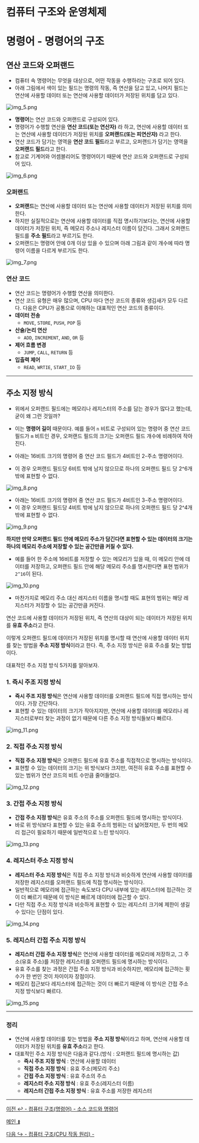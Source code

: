# 컴퓨터 구조와 운영체제

# 명령어 - 명령어의 구조

## 연산 코드와 오퍼랜드

- 컴퓨터 속 명령어는 무엇을 대상으로, 어떤 작동을 수행하라는 구조로 되어 있다.
- 아래 그림에서 색이 있는 필드는 명령의 작동, 즉 연산을 담고 있고, 나머지 필드는 연산에 사용할 데이터 또는 연산에 사용할 데이터가 저장된 위치를 담고 있다.

![img_5.png](image/img_5.png)

- **명령어**는 연산 코드와 오퍼랜드로 구성되어 있다.
- 명령어가 수행할 연산을 **연산 코드(또는 연산자)** 라 하고, 연산에 사용할 데이터 또는 연산에 사용할 데이터가 저장된 위치를 **오퍼랜드(또는 피연산자)** 라고 한다.
- 연산 코드가 담기는 영역을 **연산 코드 필드**라고 부르고, 오퍼랜드가 담기는 영역을 **오퍼랜드 필드**라고 한다.
- 참고로 기계어와 어셈블리어도 명령어이기 때문에 연산 코드와 오퍼랜드로 구성되어 있다.

![img_6.png](image/img_6.png)

### 오퍼랜드

- **오퍼랜드**는 연산에 사용할 데이터 또는 연산에 사용할 데이터가 저장된 위치를 의미한다.
- 하지만 실질적으로는 연산에 사용할 데이터를 직접 명시하기보다는, 연산에 사용할 데이터가 저장된 위치, 즉 메모리 주소나 레지스터 이름이 담긴다. 그래서 오퍼랜드 필드를
    **주소 필드**라고 부르기도 한다.
- 오퍼랜드는 명령어 안에 0개 이상 있을 수 있으며 아래 그림과 같이 개수에 따라 명령어 이름을 다르게 부르기도 한다.

![img_7.png](image/img_7.png)

### 연산 코드

- 연산 코드는 명령어가 수행할 연산을 의미한다.
- 연산 코드 유형은 매우 많으며, CPU 마다 연산 코드의 종류와 생김새가 모두 다르다. 다음은 CPU가 공통으로 이해하는 대표적인 연산 코드의 종류이다.
- **데이터 전송**
  - `MOVE`, `STORE`, `PUSH`, `POP` 등
- **산술/논리 연산**
  - `ADD`, `INCREMENT`, `AND`, `OR` 등
- **제어 흐름 변경**
  - `JUMP`, `CALL`, `RETURN` 등
- **입출력 제어**
  - `READ`, `WRTIE`, `START_IO` 등

---

## 주소 지정 방식

- 위에서 오퍼랜드 필드에는 메모리나 레지스터의 주소를 담는 경우가 많다고 했는데, 굳이 왜 그런 것일까?
- 이는 **명령어 길이** 때문이다. 예를 들어 `n` 비트로 구성되어 있는 명령어 중 연산 코드 필드가 `m` 비트인 경우, 오퍼랜드 필드의 크기는 오퍼랜드 필드 개수에 비례하여 작아진다.


- 아래는 16비트 크기의 명령어 중 연산 코드 필드가 4비트인 2-주소 명령어이다.
- 이 경우 오퍼랜드 필드당 6비트 밖에 남지 않으므로 하나의 오퍼랜드 필드 당 2^6개 밖에 표현할 수 없다.

![img_8.png](image/img_8.png)

- 아래는 16비트 크기의 명령어 중 연산 코드 필드가 4비트인 3-주소 명령어이다.
- 이 경우 오퍼랜드 필드당 4비트 밖에 남지 않으므로 하나의 오퍼랜드 필드 당 2^4개 밖에 표현할 수 없다.

![img_9.png](image/img_9.png)

**하지만 만약 오퍼랜드 필드 안에 메모리 주소가 담긴다면 표현할 수 있는 데이터의 크기는 하나의 메모리 주소에 저장할 수 있는 공간만큼 커질 수 있다.**

- 예를 들어 한 주소에 16비트를 저장할 수 있는 메모리가 있을 때, 이 메모리 안에 데이터를 저장하고, 오퍼랜드 필드 안에 해당 메모리 주소를 명시한다면
    표현 범위가 `2^16`이 된다.

![img_10.png](image/img_10.png)

- 마찬가지로 메모리 주소 대신 레지스터 이름을 명시할 때도 표현의 범위는 해당 레지스터가 저장할 수 있는 공간만큼 커진다.

연산 코드에 사용할 데이터가 저장된 위치, 즉 연산의 대상이 되는 데이터가 저장된 위치를 **유효 주소**라고 한다.

이렇게 오퍼랜드 필드에 데이터가 저장된 위치를 명시할 때 연산에 사용할 데이터 위치를 찾는 방법을 **주소 지정 방식**이라고 한다. 즉, 주소 지정 방식은 유효 주소를 찾는 방법이다.

대표적인 주소 지정 방식 5가지를 알아보자.

### 1. 즉시 주조 지정 방식

- **즉시 주조 지정 방식**은 연산에 사용할 데이터를 오퍼랜드 필드에 직접 명시하는 방식이다. 가장 간단하다.
- 표현할 수 있는 데이터의 크기가 작아지지만, 연산에 사용할 데이터를 메모리나 레지스터로부터 찾는 과정이 없기 때문에 다른 주소 지정 방식들보다 빠르다.

![img_11.png](image/img_11.png)

### 2. 직접 주소 지정 방식

- **직접 주소 지정 방식**은 오퍼랜드 필드에 유효 주소를 직접적으로 명시하는 방식이다.
- 표현할 수 있는 데이터의 크기는 위 방식보다 크지만, 여전히 유효 주소를 표현할 수 있는 범위가 연산 코드의 비트 수만큼 줄어들었다.

![img_12.png](image/img_12.png)

### 3. 간접 주소 지정 방식

- **간접 주소 지정 방식**은 유효 주소의 주소를 오퍼랜드 필드에 명시하는 방식이다.
- 바로 위 방식보다 표현할 수 있는 유효 주소의 범위는 더 넓어졌지만, 두 번의 메모리 접근이 필요하기 때문에 일반적으로 느린 방식이다.

![img_13.png](image/img_13.png)

### 4. 레지스터 주소 지정 방식

- **레지스터 주소 지정 방식**은 직접 주소 지정 방식과 비슷하게 연산에 사용할 데이터를 저장한 레지스터를 오퍼랜드 필드에 직접 명시하는 방식이다.
- 일반적으로 메모리에 접근하는 속도보다 CPU 내부에 있는 레지스터에 접근하는 것이 더 빠르기 때문에 이 방식은 빠르게 데이터에 접근할 수 있다.
- 다만 직접 주소 지정 방식과 비슷하게 표현할 수 있는 레지스터 크기에 제한이 생길 수 있다는 단점이 있다.

![img_14.png](image/img_14.png)

### 5. 레지스터 간접 주소 지정 방식

- **레지스터 간접 주소 지정 방식**은 연산에 사용할 데이터를 메모리에 저장하고, 그 주소(유효 주소)를 저장한 레지스터를 오퍼랜드 필드에 명시하는 방식이다.
- 유효 주소를 찾는 과정은 간접 주소 지정 방식과 비슷하지만, 메모리에 접근하는 횟수가 한 번인 것이 차이이자 장점이다.
- 메모리 접근보다 레지스터에 접근하는 것이 더 빠르기 때문에 이 방식은 간접 주소 지정 방식보다 빠르다.

![img_15.png](image/img_15.png)

---

### 정리

- 연산에 사용할 데이터를 찾는 방법을 **주소 지정 방식**이라고 하며, 연산에 사용할 데이터가 저장된 위치를 **유효 주소**라고 한다.
- 대표적인 주소 지정 방식은 다음과 같다.(방식 : 오퍼랜드 필드에 명시하는 값)
  - **즉시 주조 지정 방식** : 연산에 사용할 데이터
  - **직접 주소 지정 방식** : 유효 주소(메모리 주소)
  - **간접 주소 지정 방식** : 유효 주소의 주소
  - **레지스터 주소 지정 방식** : 유효 주소(레지스터 이름)
  - **레지스터 간접 주소 지정 방식** : 유효 주소를 저장한 레지스터

---

[이전 ↩️ - 컴퓨터 구조(명령어) - 소스 코드와 명령어]()

[메인 ⏫]()

[다음 ↪️ - 컴퓨터 구조(CPU 작동 원리) - ]()